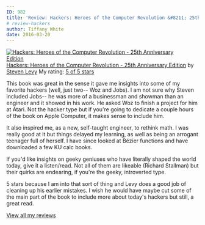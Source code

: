 ```yaml
---
ID: 982
title: 'Review: Hackers: Heroes of the Computer Revolution &#8211; 25th Anniversary Edition'
# review-hackers
author: Tiffany White
date: 2016-03-20
---
```



<a style="float: left; padding-right: 20px;" href="https://www.goodreads.com/book/show/8646752"><img src="https://d.gr-assets.com/books/1328343027m/8646752.jpg" alt="Hackers: Heroes of the Computer Revolution - 25th Anniversary Edition" border="0" /></a>
<a href="https://www.goodreads.com/book/show/8646752">Hackers: Heroes of the Computer Revolution - 25th Anniversary Edition</a> by <a href="https://www.goodreads.com/author/show/32131">Steven Levy</a>
My rating: <a href="https://www.goodreads.com/review/show/1576869358">5 of 5 stars</a>

This book was great in the sense it gave me insights into some of my favorite hackers (well, just two-- Woz and Jobs). I am not sure why Steven included Jobs-- he was more of a businessman and showman than an engineer and it showed in his work. He asked Woz to finish a project for him at Atari. Not the hacker type but if you're going to dedicate a couple hours of the book on Apple Computer, it makes sense to include him.

It also inspired me, as a new, self-taught engineer, to rethink math. I was really good at it but things delayed my learning, as well as being an arrogant teenager full of herself. I have since looked at Bézier functions and have downloaded a few KU calc books.

If you'd like insights on geeky geniuses who have literally shaped the world today, give it a listen/read. Not all of them are likeable (Richard Stallman) but their quirks are endearing, if you're the geeky, introverted type.

5 stars because I am into that sort of thing and Levy does a good job of cleaning up his earlier mistakes. I wish he would have maybe cut some of the main part of the book to include more about today's hackers but still, a great read.

<a href="https://www.goodreads.com/review/show/1576869358">View all my reviews</a>
